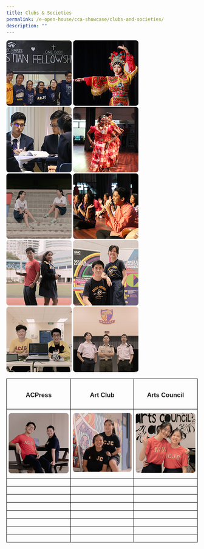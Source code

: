 ```yaml
---
title: Clubs & Societies
permalink: /e-open-house/cca-showcase/clubs-and-societies/
description: ""
---
```


![](/images/christian%20fellowship.png)
![](/images/chinese%20cultural%20society.png)
![](/images/debate_%20oratorical%20society.png)
![](/images/indian%20cultural%20society.png)
![](/images/interact%20club.png)
![](/images/malay%20cultural%20society.png)
![](/images/pixellabs.png)
![](/images/science%20_%20mathematics%20council.png)
![](/images/technology%20council.png)
![](/images/ac%20uniformed%20groups.png)

<style type="text/css">
.tg  {border-collapse:collapse;border-spacing:0;}
.tg td{border-color:black;border-style:solid;border-width:1px;font-family:Arial, sans-serif;font-size:14px;
  overflow:hidden;padding:10px 5px;word-break:normal;}
.tg th{border-color:black;border-style:solid;border-width:1px;font-family:Arial, sans-serif;font-size:14px;
  font-weight:normal;overflow:hidden;padding:10px 5px;word-break:normal;}
.tg .tg-0lax{text-align:left;vertical-align:top}
</style>
<table class="tg">
<thead>
  <tr>
		<td class="tg-0lax"><center><h3>ACPress</h3></center></td>
    <td class="tg-0lax"><center><h3>Art Club</h3></center></td>
    <td class="tg-0lax"><center><h3>Arts Council</h3></center></td>
  </tr>
</thead>
<tbody>
  <tr>
    <td class="tg-0lax"><a href="/e-open-house/cca-showcase/clubs-and-societies/acpress/">
<img alt="ACPress" src="/images/acpress.png">
</a></td>
    <td class="tg-0lax"><a href="/e-open-house/cca-showcase/clubs-and-societies/art-club/">
<img alt="Art Club" src="/images/art%20club.png">
</a></td>
    <td class="tg-0lax"><a href="/e-open-house/cca-showcase/clubs-and-societies/arts-council/">
<img alt="Arts Council" src="/images/arts%20council.png">
</a></td>
  </tr>
  <tr>
    <td class="tg-0lax"></td>
    <td class="tg-0lax"></td>
    <td class="tg-0lax"></td>
  </tr>
  <tr>
    <td class="tg-0lax"></td>
    <td class="tg-0lax"></td>
    <td class="tg-0lax"></td>
  </tr>
  <tr>
    <td class="tg-0lax"></td>
    <td class="tg-0lax"></td>
    <td class="tg-0lax"></td>
  </tr>
  <tr>
    <td class="tg-0lax"></td>
    <td class="tg-0lax"></td>
    <td class="tg-0lax"></td>
  </tr>
  <tr>
    <td class="tg-0lax"></td>
    <td class="tg-0lax"></td>
    <td class="tg-0lax"></td>
  </tr>
  <tr>
    <td class="tg-0lax"></td>
    <td class="tg-0lax"></td>
    <td class="tg-0lax"></td>
  </tr>
  <tr>
    <td class="tg-0lax"></td>
    <td class="tg-0lax"></td>
    <td class="tg-0lax"></td>
  </tr>
  <tr>
    <td class="tg-0lax"></td>
    <td class="tg-0lax"></td>
    <td class="tg-0lax"></td>
  </tr>
</tbody>
</table>